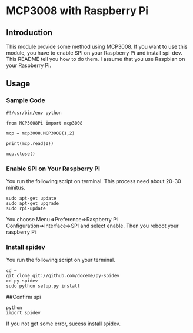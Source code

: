 # MCP3008 with Raspberry Pi
## Introduction
  This module provide some method using MCP3008. If you want to use this module, you have to enable SPI on your Raspberry Pi and install spi-dev. This README tell you how to do them.
  I assume that you use Raspbian on your Raspberry Pi.

## Usage
### Sample Code
```
#!/usr/bin/env python

from MCP3008Pi import mcp3008

mcp = mcp3008.MCP3008(1,2)

print(mcp.read(0))

mcp.close()
```

### Enable SPI on Your Raspberry Pi
  You run the following script on terminal. This process need about  20-30 minitus.
```
sudo apt-get update
sudo apt-get upgrade
sudo rpi-update
```

  You choose Menu=>Preference=>Raspberry Pi Configuration=>Interface=>SPI and select enable.
  Then you reboot your raspberry Pi

### Install spidev
  You run the following script on your terminal.
```
cd ~
git clone git://github.com/doceme/py-spidev
cd py-spidev
sudo python setup.py install
```

##Confirm spi

```
python
import spidev
```
If you not get some error, sucess install spidev.



